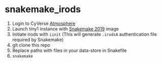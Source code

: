 # snakemake_irods


1. Login to CyVerse [Atmosphere]()
2. Launch tiny1 instance with [Snakemake 2019]() image
3. Initiate irods with `iinit` (This will generate `.irodsA` authentication file required by Snakemake)
4. git clone this repo 
5. Replace paths with files in your data-store in Snakefile
6. `snakemake`
